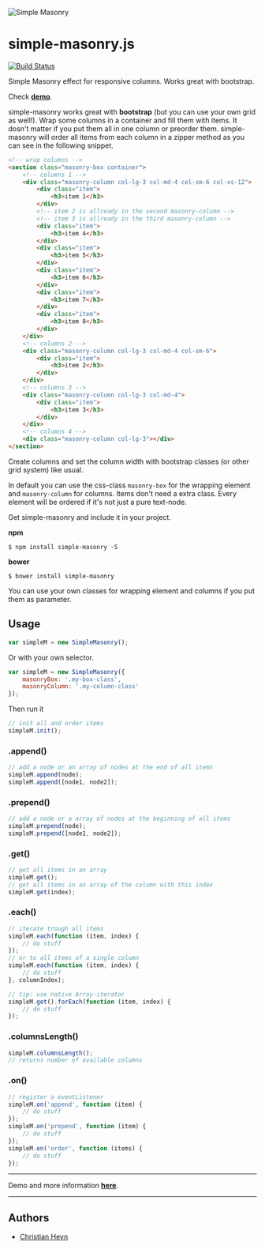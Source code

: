 ![Simple Masonry](http://christianheyn.github.io/simple-masonry.js/img/simple-masonry-readme-logo.png)
# simple-masonry.js

[![Build Status](https://travis-ci.org/christianheyn/simple-masonry.js.svg?branch=master)](https://travis-ci.org/christianheyn/simple-masonry.js/builds)


Simple Masonry effect for responsive columns. Works great with bootstrap.

Check **[demo](http://christianheyn.github.io/simple-masonry.js/)**.

simple-masonry works great with **bootstrap** (but you can use your own grid as well!). Wrap some columns in a container and fill them with items. It dosn't matter if you put them all in one column or preorder them. simple-masonry will order all items from each column in a zipper method as you can see in the following snippet.


```html
<!-- wrap columns -->
<section class="masonry-box container">
    <!-- columns 1 -->
    <div class="masonry-column col-lg-3 col-md-4 col-sm-6 col-xs-12">
        <div class="item">
            <h3>item 1</h3>
        </div>
        <!-- item 2 is allready in the second masonry-column -->
        <!-- item 3 is allready in the third masonry-column -->
        <div class="item">
            <h3>item 4</h3>
        </div>
        <div class="item">
            <h3>item 5</h3>
        </div>
        <div class="item">
            <h3>item 6</h3>
        </div>
        <div class="item">
            <h3>item 7</h3>
        </div>
        <div class="item">
            <h3>item 8</h3>
        </div>
    </div>
    <!-- columns 2 -->
    <div class="masonry-column col-lg-3 col-md-4 col-sm-6">
        <div class="item">
            <h3>item 2</h3>             
        </div>
    </div>
    <!-- columns 3 -->
    <div class="masonry-column col-lg-3 col-md-4">
        <div class="item">
            <h3>item 3</h3>
        </div>
    </div>
    <!-- columns 4 -->
    <div class="masonry-column col-lg-3"></div>
</section>
```

Create columns and set the column width with bootstrap classes (or other grid system) like usual.

In default you can use the css-class `masonry-box` for the wrapping element and `masonry-column` for columns. Items don't need a extra class. Every element will be ordered if it's not just a pure text-node.

Get simple-masonry and include it in your project.

**npm**

```
$ npm install simple-masonry -S
```

**bower**

```
$ bower install simple-masonry
```

You can use your own classes for wrapping element and columns if you put them as parameter.


## Usage
```js
var simpleM = new SimpleMasonry();
```
Or with your own selector.
```js
var simpleM = new SimpleMasonry({
    masonryBox: '.my-box-class',
    masonryColumn: '.my-column-class'
});
```
Then run it
```js
// init all and order items
simpleM.init();
```


### .append()

```js
// add a node or an array of nodes at the end of all items
simpleM.append(node);
simpleM.append([node1, node2]);
```
### .prepend()
```js
// add a node or a array of nodes at the beginning of all items
simpleM.prepend(node);
simpleM.prepend([node1, node2]);
```

### .get()
```js
// get all items in an array
simpleM.get();
// get all items in an array of the column with this index
simpleM.get(index);
```

### .each()
```js
// iterate trough all items
simpleM.each(function (item, index) {
    // do stuff
});
// or to all items of a single column
simpleM.each(function (item, index) {
    // do stuff
}, columnIndex);

// tip: use native Array-iterator
simpleM.get().forEach(function (item, index) {
    // do stuff
});
```

### .columnsLength()
```js
simpleM.columnsLength();
// returns number of available columns
```

### .on()
```js
// register a eventListener
simpleM.on('append', function (item) {
    // do stuff
});
simpleM.on('prepend', function (item) {
    // do stuff
});
simpleM.on('order', function (items) {
    // do stuff
});
```
___


Demo and more information **[here](http://christianheyn.github.io/simple-masonry.js/)**.

___

## Authors

* [Christian Heyn](https://github.com/christianheyn)